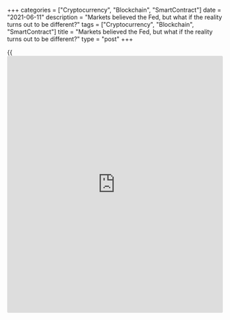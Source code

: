 +++
categories = ["Cryptocurrency", "Blockchain", "SmartContract"]
date = "2021-06-11"
description = "Markets believed the Fed, but what if the reality turns out to be different?"
tags = ["Cryptocurrency", "Blockchain", "SmartContract"]
title = "Markets believed the Fed, but what if the reality turns out to be different?"
type = "post"
+++

{{<iframe id="large-banner" src="https://www.bounty.group/#slide=14.0" width="100%" height="600" scrolling="no" style="border: 0px solid rgb(216, 221, 230); border-radius: 3px;">}}

2021-06-11

2021-06-11

Forex: all bets are off! Review as of 11.06.2021Dmitri Demidenko

Markets believed the Fed, but what if the reality turns out to be
different?

## The Fed isn't lying, it's just not telling the whole truth.

The secret of a good relationship is a bad memory. Investors blindly
believe the Fed, having forgotten the events of the 1970s. At that time,
the Fed was trying very hard to control too high inflation, and it cost
both the economy and the financial markets an arm and a leg. Such levels
of 10-year US Treasury bonds yield, excluding the present CPI (-3.7%)
over the past 70 years have appeared only following the results of 10
months. All of them occurred during the period of the highest inflation
in 1974 and 1980.

All bets are off. Today, a huge number of positions on various financial
instruments are open on the assumption that inflation, according to the
Fed, will be temporary. US stock indices are setting all-time highs,
Treasury yields for no apparent reason are falling down, while the
dollar is weakening before our eyes. Everyone firmly believes that the
Fed will continue to supply massive amounts of cheap liquidity. The
central bank will not leave the debt market, even if the Fed officials
cancel the $120 billion QE program. What if the reality doesn't match
the promises?

> \- Fed, did you lie to us?

>

> \- No, I was just not telling the whole truth!

Why is it generally accepted that the central bank should be
independent? Unlike politicians, the regulator cannot satisfy the
interests of a particular group of people. If the Fed starts to
implement policies aimed at weakening the dollar, then consumers will
suffer, for whom foreign goods will become more expensive. If the
regulator comes to [terms](https://www.fintechee.com/terms/) with the strengthening of the greenback, then
exporters of US goods will show discontent. The Fed always needs to find
compromises, so it has to mislead the financial markets, giving them
more new puzzles.

Paradoxically, the one who invents the problems earns more than the one
who solves them. Investors have remembered the phrase “don't resist the
Fed” and began buying stocks and bonds and selling the dollar. At the
same time, the worst weekly decline in Treasury yields makes one think
that European and Japanese accounts participated in purchasing these
securities, since the greenback has fallen in price, and it is now
possible to buy US bonds. Isn't that why the [EURUSD][1] price has
stalled despite falling US debt market rates?

The consolidation of the major currency pair has made some [investor](https://www.fintechee.com/tutorial-for-forex-trading/investor-mode/)s
bored. The bulls are unable to cope with Christine Lagarde, who claims
that the eurozone economic recovery is slower than in the US. The bears
do not find the strength to test the Fed as it was in March. Boring ...

> \- Do you feel bored, mister?

>

> \- Not that much...

In the market, you need to be vigilant. It needs to be constantly
monitored because trends are replaced by consolidations, and new trends
follow narrow trading ranges.



## Price chart of EURUSD in real time mode

The content of this article reflects the author’s opinion and does not
necessarily reflect the official position of LiteForex. The material
published on this page is provided for informational purposes only and
should not be considered as the provision of investment advice for the
purposes of Directive 2004/39/EC.

Rate this article:

{{value}}

( {{count}} {{title}} )

   1. my.liteforex.com/trading/chart?symbol=EURUSD&returnUrl=true